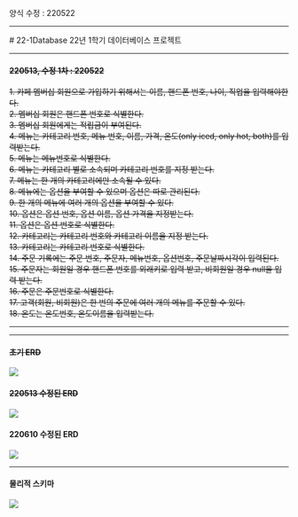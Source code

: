 양식 수정 : 220522
<hr>
# 22-1Database
22년 1학기 데이터베이스 프로젝트
<!--
<h1>카페 시스템</h1>
<br>
<h4>커피 카테고리 관리</h4>
커피의 카테고리 번호(기본키), 이름을 관리한다.<br>
<br>
<h5>커피 메뉴 관리</h5>
커피의 카테고리 번호(외래키), 메뉴 번호(기본키), 메뉴 이름, 온도(Only HOT or Only ICED or Both or Neither)를 관리한다.<br>
<br>
<h5>커피 옵션 관리</h5>
커피 옵션을 유료와 무료 기준으로 나눈다.<br>
커피 옵션을 기준과 함께 메뉴로 등록한다. <br>
<br>
<h5>일일 주문 관리</h5>
주문 번호, 메뉴번호, 메뉴 이름, 주문날짜시각을 관리한다.<br>
<br>
<h5>멤버십 회원 관리</h5>
회원번호 , 이름, 전화번호, 포인트 점수를 관리한다.<br>
<hr>
<hr>
<h6>커피 메뉴관리</h6>
<h7>카테고리, 메뉴 이름, 가격, 온도(HOT or ICED or Both or Neither)</h7>
<br>-> 카테고리 별 view 생성
<br>
<h6>커피 옵션관리</h6>
<table>
  <thead>
    <th>옵션 이름</th>
    <th>옵션 번호</th>
  </thead>
  <tbody>
    <tr>
      <td>유료 옵션</td>
      <td>01</td>
    </tr>
    <tr>
      <td>무료 옵션</td>
      <td>02</td>
    </tr>
  </tbody>
</table>
<h6>커피 일일주문관리</h6>
<br><h6>멤버십 회원관리</h6>
-->
<br>
<hr>
<h4><del>220513, 수정 1차 : 220522</del></h4>
<del>
1. 카페 멤버십 회원으로 가입하기 위해서는 이름, 핸드폰 번호, 나이, 직업을 입력해야한다.<br>
2. 멤버십 회원은 핸드폰 번호로 식별한다.<br>
3. 멤버십 회원에게는 적립금이 부여된다.<br>
4. 메뉴는 카테고리 번호, 메뉴 번호, 이름, 가격, 온도(only iced, only hot, both)를 입력받는다.<br>
5. 메뉴는 메뉴번호로 식별한다.<br>
6. 메뉴는 카테고리 별로 소속되며 카테고리 번호를 지정 받는다.<br>
7. 메뉴는 한 개의 카테고리에만 소속될 수 있다.<br>
8. 메뉴에는 옵션을 부여할 수 있으며 옵션은 따로 관리된다.<br>
9. 한 개의 메뉴에 여러 개의 옵션을 부여할 수 있다.<br>
10. 옵션은 옵션 번호, 옵션 이름, 옵션 가격을 지정받는다.<br>
11. 옵션은 옵션 번호로 식별한다.<br>
12. 카테고리는 카테고리 번호와 카테고리 이름을 지정 받는다.<br>
13. 카테고리는 카테고리 번호로 식별한다.<br>
14. 주문 기록에는 주문 번호, 주문자, 메뉴번호, 옵션번호, 주문날짜시각이 입력된다.<br>
15. 주문자는 회원일 경우 핸드폰 번호를 외래키로 입력 받고, 비회원일 경우 null을 입력 받는다.<br>
16. 주문은 주문번호로 식별한다.<br>
17. 고객(회원, 비회원)은 한 번의 주문에 여러 개의 메뉴를 주문할 수 있다.<br>
18. 온도는 온도번호, 온도이름을 입력받는다.</del><br>
<hr>
<hr>
<h4><del>초기 ERD</del></h4>
<img src="https://user-images.githubusercontent.com/69462861/161521731-15e61450-b19a-4882-b201-e6cbbb56dec7.png"></img>
<h4><del>220513 수정된 ERD</del></h4>
<img src="https://user-images.githubusercontent.com/69462861/169690290-35926efd-b454-484f-bde6-996045f75d35.png"></img>
<h4>220610 수정된 ERD</h4>
<img src="https://user-images.githubusercontent.com/69462861/173021686-16839b00-0f11-4fb4-a815-476b52d47c65.jpg"></img>
<hr>
<h4>물리적 스키마</h4>
<img src="https://user-images.githubusercontent.com/69462861/169866825-d330c4c8-e6e1-4525-a20b-f3eff577bc75.png"></img>
